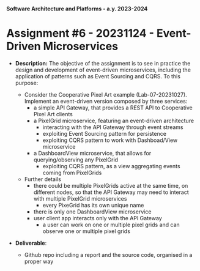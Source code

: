 #### Software Architecture and Platforms - a.y. 2023-2024
 
# Assignment #6 - 20231124 - Event-Driven Microservices
- **Description:** The objective of the assignment is to see in practice the design and development of event-driven microservices, including the application of patterns such as Event Sourcing and CQRS. To this purpose:
	- Consider the Cooperative Pixel Art example (Lab-07-20231027). Implement an event-driven version composed by three services:
		- a simple API Gateway, that provides a REST API to Cooperative Pixel Art clients 
		- a PixelGrid microservice, featuring  an event-driven architecture
			- interacting with the API Gateway through event streams
			- exploiting Event Sourcing pattern for persistence 
			- exploiting CQRS pattern to work with Dashboad/View microservice
		- a DashboardView microservice, that allows for querying/observing any PixelGrid
			- exploiting CQRS pattern, as a view aggregating events coming from PixelGrids
	- Further details
		- there could be multiple PixelGrids active at the same time, on different nodes, so that the API Gateway may need to interact with multiple PixelGrid microservices
			- every PixeGrid has its own unique name
		- there is only one DashboardView microservice 
		- user client app interacts only with the API Gateway
			- a user can work on one or multiple pixel grids and can observe one or multiple pixel grids 
	

- **Deliverable**:  
	- Github repo including a report and the source code, organised in a proper way 


 
